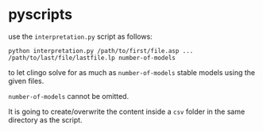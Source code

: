 # pyscripts

use the `interpretation.py` script as follows:

`python interpretation.py /path/to/first/file.asp ... /path/to/last/file/lastfile.lp number-of-models`

to let clingo solve for as much as `number-of-models` stable models using the given files.

`number-of-models` cannot be omitted.

It is going to create/overwrite the content inside a `csv` folder in the same directory as the script.
